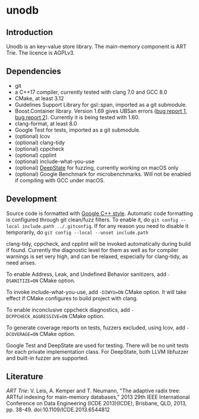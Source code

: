 # unodb

## Introduction

Unodb is an key-value store library. The main-memory component is ART
Trie. The licence is AGPLv3.

## Dependencies
*   git
*   a C++17 compiler, currently tested with clang 7.0 and GCC 8.0
*   CMake, at least 3.12
*   Guidelines Support Library for gsl::span, imported as a git
    submodule.
*   Boost.Container library. Version 1.69 gives UBSan errors
    ([bug report 1][boostub1], [bug report 2][boostub2]). Currently it
    is being tested with 1.60.
*   clang-format, at least 8.0
*   Google Test for tests, imported as a git submodule.
*   (optional) lcov
*   (optional) clang-tidy
*   (optional) cppcheck
*   (optional) cpplint
*   (optional) include-what-you-use
*   (optional) [DeepState][deepstate] for fuzzing, currently working
    on macOS only
*   (optional) Google Benchmark for microbenchmarks. Will not be
    enabled if compiling with GCC under macOS.

## Development

Source code is formatted with [Google C++ style][gc++style]. Automatic
code formatting is configured through git clean/fuzz filters. To
enable it, do `git config --local include.path ../.gitconfig`. If for
any reason you need to disable it temporarily, do `git config --local
--unset include.path`

clang-tidy, cppcheck, and cpplint will be invoked automatically during
build if found. Currently the diagnostic level for them as well as for
compiler warnings is set very high, and can be relaxed, especially for
clang-tidy, as need arises.

To enable Address, Leak, and Undefined Behavior sanitizers, add
`-DSANITIZE=ON` CMake option.

To invoke include-what-you-use, add `-DIWYU=ON` CMake option. It will
take effect if CMake configures to build project with clang.

To enable inconclusive cppcheck diagnostics, add
`-DCPPCHECK_AGGRESSIVE=ON` CMake option.

To generate coverage reports on tests, fuzzers excluded, using lcov,
add `-DCOVERAGE=ON` CMake option.

Google Test and DeepState are used for testing. There will be no unit
tests for each private implementation class. For DeepState, both
LLVM libfuzzer and built-in fuzzer are supported.

## Literature

*ART Trie*: V. Leis, A. Kemper and T. Neumann, "The adaptive radix tree:
ARTful indexing for main-memory databases," 2013 29th IEEE
International Conference on Data Engineering (ICDE 2013)(ICDE),
Brisbane, QLD, 2013, pp. 38-49.
doi:10.1109/ICDE.2013.6544812

[boostub1]: https://gcc.gnu.org/bugzilla/show_bug.cgi?id=80963

[boostub2]: https://bugs.llvm.org/show_bug.cgi?id=39191

[gc++style]: https://google.github.io/styleguide/cppguide.html "Google C++ Style Guide"

[deepstate]: https://github.com/trailofbits/deepstate "DeepState on GitHub"

